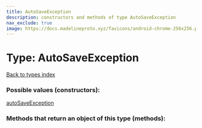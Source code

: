```yaml
---
title: AutoSaveException
description: constructors and methods of type AutoSaveException
nav_exclude: true
image: https://docs.madelineproto.xyz/favicons/android-chrome-256x256.png
---
```

# Type: AutoSaveException
[Back to types index](index.html)



### Possible values (constructors):

[autoSaveException](/API_docs/constructors/autoSaveException.html)  



### Methods that return an object of this type (methods):



